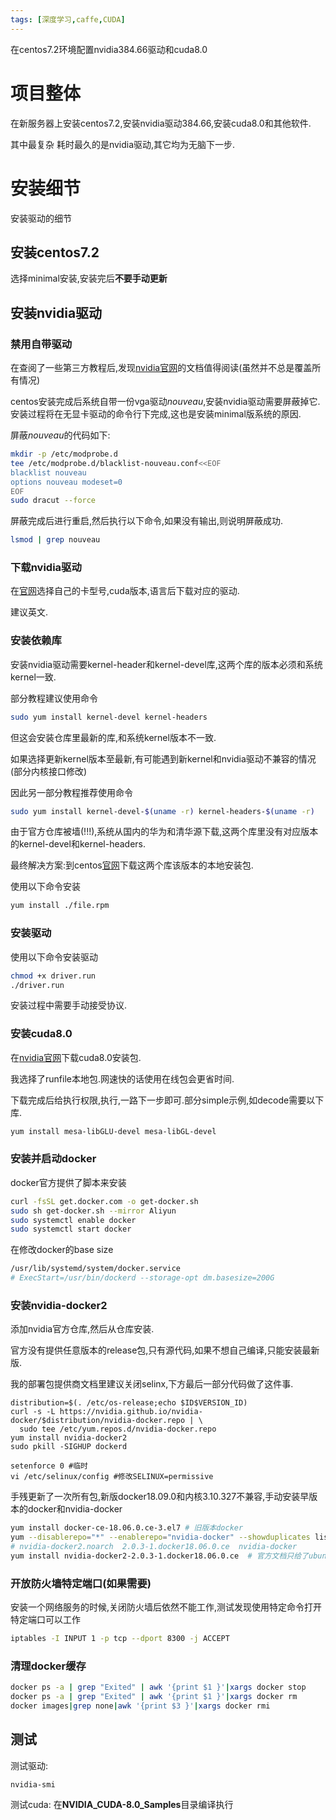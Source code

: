```yaml
---
tags: [深度学习,caffe,CUDA]
---
```

在centos7.2环境配置nvidia384.66驱动和cuda8.0
<!--more-->
# 项目整体
在新服务器上安装centos7.2,安装nvidia驱动384.66,安装cuda8.0和其他软件.

其中最复杂 耗时最久的是nvidia驱动,其它均为无脑下一步.

# 安装细节
安装驱动的细节
## 安装centos7.2
选择minimal安装,安装完后**不要手动更新**

## 安装nvidia驱动
### 禁用自带驱动
在查阅了一些第三方教程后,发现[nvidia官网](https://docs.nvidia.com/cuda/cuda-installation-guide-linux/index.html)的文档值得阅读(虽然并不总是覆盖所有情况)

centos安装完成后系统自带一份vga驱动*nouveau*,安装nvidia驱动需要屏蔽掉它.安装过程将在无显卡驱动的命令行下完成,这也是安装minimal版系统的原因.

屏蔽*nouveau*的代码如下:
```sh
mkdir -p /etc/modprobe.d
tee /etc/modprobe.d/blacklist-nouveau.conf<<EOF
blacklist nouveau
options nouveau modeset=0
EOF
sudo dracut --force
```
屏蔽完成后进行重启,然后执行以下命令,如果没有输出,则说明屏蔽成功.
```sh
lsmod | grep nouveau
```

### 下载nvidia驱动
在[官网](https://www.nvidia.com/Download/index.aspx?lang=cn)选择自己的卡型号,cuda版本,语言后下载对应的驱动.

建议英文.

### 安装依赖库
安装nvidia驱动需要kernel-header和kernel-devel库,这两个库的版本必须和系统kernel一致.

部分教程建议使用命令
```sh
sudo yum install kernel-devel kernel-headers
```
但这会安装仓库里最新的库,和系统kernel版本不一致.

如果选择更新kernel版本至最新,有可能遇到新kernel和nvidia驱动不兼容的情况(部分内核接口修改)

因此另一部分教程推荐使用命令
```sh
sudo yum install kernel-devel-$(uname -r) kernel-headers-$(uname -r)
```
由于官方仓库被墙(!!!),系统从国内的华为和清华源下载,这两个库里没有对应版本的kernel-devel和kernel-headers.

最终解决方案:到centos[官网](https://buildlogs.centos.org/c7.1511.00/kernel/20151119220809/3.10.0-327.el7.x86_64/)下载这两个库该版本的本地安装包.

使用以下命令安装
```sh
yum install ./file.rpm
```

### 安装驱动
使用以下命令安装驱动
```sh
chmod +x driver.run
./driver.run
```
安装过程中需要手动接受协议.

### 安装cuda8.0
在[nvidia官网](https://developer.nvidia.com/cuda-80-ga2-download-archive)下载cuda8.0安装包.

我选择了runfile本地包.网速快的话使用在线包会更省时间.

下载完成后给执行权限,执行,一路下一步即可.部分simple示例,如decode需要以下库.
```sh
yum install mesa-libGLU-devel mesa-libGL-devel
```

### 安装并启动docker
docker官方提供了脚本来安装
```sh
curl -fsSL get.docker.com -o get-docker.sh
sudo sh get-docker.sh --mirror Aliyun
sudo systemctl enable docker
sudo systemctl start docker
```
在修改docker的base size
```sh
/usr/lib/systemd/system/docker.service
# ExecStart=/usr/bin/dockerd --storage-opt dm.basesize=200G
```

### 安装nvidia-docker2
添加nvidia官方仓库,然后从仓库安装.

官方没有提供任意版本的release包,只有源代码,如果不想自己编译,只能安装最新版.

我的部署包提供商文档里建议关闭selinx,下方最后一部分代码做了这件事.
```
distribution=$(. /etc/os-release;echo $ID$VERSION_ID)
curl -s -L https://nvidia.github.io/nvidia-docker/$distribution/nvidia-docker.repo | \
  sudo tee /etc/yum.repos.d/nvidia-docker.repo
yum install nvidia-docker2
sudo pkill -SIGHUP dockerd

setenforce 0 #临时
vi /etc/selinux/config #修改SELINUX=permissive
```
手残更新了一次所有包,新版docker18.09.0和内核3.10.327不兼容,手动安装早版本的docker和nvidia-docker
```sh
yum install docker-ce-18.06.0.ce-3.el7 # 旧版本docker
yum --disablerepo="*" --enablerepo="nvidia-docker" --showduplicates list available # yum lisg | grep nvidia-docer不会显示历史版本,需要用这行来显示
# nvidia-docker2.noarch  2.0.3-1.docker18.06.0.ce  nvidia-docker
yum install nvidia-docker2-2.0.3-1.docker18.06.0.ce  # 官方文档只给了ubuntu下安装早期版本的命令,拼centos下的命令拼的想死.
```

### 开放防火墙特定端口(如果需要)
安装一个网络服务的时候,关闭防火墙后依然不能工作,测试发现使用特定命令打开特定端口可以工作
```sh
iptables -I INPUT 1 -p tcp --dport 8300 -j ACCEPT
```

### 清理docker缓存
```sh
docker ps -a | grep "Exited" | awk '{print $1 }'|xargs docker stop
docker ps -a | grep "Exited" | awk '{print $1 }'|xargs docker rm
docker images|grep none|awk '{print $3 }'|xargs docker rmi
```

## 测试
测试驱动:
```
nvidia-smi
```
测试cuda:
在**NVIDIA_CUDA-8.0_Samples**目录编译执行